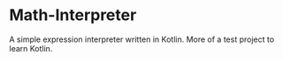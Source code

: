 # Math-Interpreter
A simple expression interpreter written in Kotlin. More of a test project to learn Kotlin.
